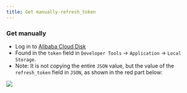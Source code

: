 ```yaml
---
title: Get manually-refresh_token
---
```


### Get manually

- Log in to [Alibaba Cloud Disk](https://www.aliyundrive.com/drive/)
- Found in the `token` field in `Developer Tools` -> `Application` -> `Local Storage`.
- Note: It is not copying the entire `JSON` value, but the value of the `refresh_token` field in `JSON`, as shown in the red part below:

![](https://github.com/mrabit/aliyundriveDailyCheck/raw/master/assets/refresh_token_2.png)
